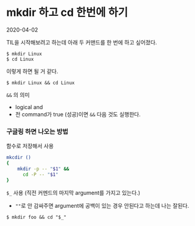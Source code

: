 # mkdir 하고 cd 한번에 하기
2020-04-02

TIL을 시작해보려고 하는데 아래 두 커맨드를 한 번에 하고 싶어졌다.

```console
$ mkdir Linux
$ cd Linux
```

이렇게 하면 될 거 같다.

```console
$ mkdir Linux && cd Linux
```

`&&` 의 의미
- logical and
- 전 command가 true (성공)이면 `&&` 다음 것도 실행한다.

### 구글링 하면 나오는 방법
함수로 저장해서 사용

```bash
mkcdir ()
{
    mkdir -p -- "$1" &&
      cd -P -- "$1"
}
```

`$_` 사용 (직전 커멘드의 마지막 argument를 가지고 있는다.)
- `""`로 안 감싸주면 argument에 공백이 있는 경우 안된다고 하는데 나는 잘된다.

```console
$ mkdir foo && cd "$_"
```

  
